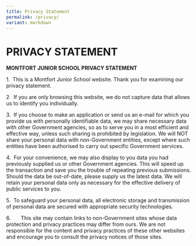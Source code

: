 ```yaml
---
title: Privacy Statement
permalink: /privacy/
variant: markdown
---
```

# **PRIVACY STATEMENT**

**MONTFORT JUNIOR SCHOOL PRIVACY STATEMENT**

1.  This is a Montfort Junior School website. Thank you for examining our privacy statement.

2   If you are only browsing this website, we do not capture data that allows us to identify you individually.

3.  If you choose to make an application or send us an e-mail for which you provide us with personally identifiable data, we may share necessary data with other Government agencies, so as to serve you in a most efficient and effective way, unless such sharing is prohibited by legislation. We will NOT share your personal data with non-Government entities, except where such entities have been authorised to carry out specific Government services.

4.  For your convenience, we may also display to you data you had previously supplied us or other Government agencies. This will speed up the transaction and save you the trouble of repeating previous submissions. Should the data be out-of-date, please supply us the latest data. We will retain your personal data only as necessary for the effective delivery of public services to you.

5.  To safeguard your personal data, all electronic storage and transmission of personal data are secured with appropriate security technologies.

6.       This site may contain links to non-Government sites whose data protection and privacy practices may differ from ours. We are not responsible for the content and privacy practices of these other websites and encourage you to consult the privacy notices of those sites.